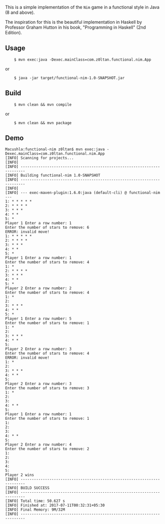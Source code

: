 This is a simple implementation of the `Nim` game in a functional style in Java (8 and above).

The inspiration for this is the beautiful implementation in Haskell by Professor Graham Hutton in his
book, "Programming in Haskell" (2nd Edition).


## Usage
```
	$ mvn exec:java -Dexec.mainClass=com.z0ltan.functional.nim.App
```

or

```
	$ java -jar target/functional-nim-1.0-SNAPSHOT.jar
```


## Build
```
	$ mvn clean && mvn compile
```

or

```
	$ mvn clean && mvn package
```


## Demo

```
Macushla:functional-nim z0ltan$ mvn exec:java -Dexec.mainClass=com.z0ltan.functional.nim.App
[INFO] Scanning for projects...
[INFO]
[INFO] ------------------------------------------------------------------------
[INFO] Building functional-nim 1.0-SNAPSHOT
[INFO] ------------------------------------------------------------------------
[INFO]
[INFO] --- exec-maven-plugin:1.6.0:java (default-cli) @ functional-nim ---
1: * * * * *
2: * * * *
3: * * *
4: * *
5: *
Player 1 Enter a row number: 1
Enter the number of stars to remove: 6
ERROR: invalid move!
1: * * * * *
2: * * * *
3: * * *
4: * *
5: *
Player 1 Enter a row number: 1
Enter the number of stars to remove: 4
1: *
2: * * * *
3: * * *
4: * *
5: *
Player 2 Enter a row number: 2
Enter the number of stars to remove: 4
1: *
2:
3: * * *
4: * *
5: *
Player 1 Enter a row number: 5
Enter the number of stars to remove: 1
1: *
2:
3: * * *
4: * *
5:
Player 2 Enter a row number: 3
Enter the number of stars to remove: 4
ERROR: invalid move!
1: *
2:
3: * * *
4: * *
5:
Player 2 Enter a row number: 3
Enter the number of stars to remove: 3
1: *
2:
3:
4: * *
5:
Player 1 Enter a row number: 1
Enter the number of stars to remove: 1
1:
2:
3:
4: * *
5:
Player 2 Enter a row number: 4
Enter the number of stars to remove: 2
1:
2:
3:
4:
5:
Player 2 wins
[INFO] ------------------------------------------------------------------------
[INFO] BUILD SUCCESS
[INFO] ------------------------------------------------------------------------
[INFO] Total time: 50.627 s
[INFO] Finished at: 2017-07-11T00:32:31+05:30
[INFO] Final Memory: 9M/32M
[INFO] ------------------------------------------------------------------------

```
